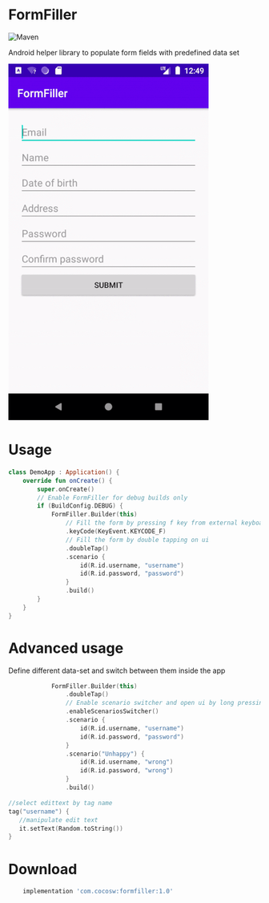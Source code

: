 FormFiller
=========
![Maven](https://maven-badges.herokuapp.com/maven-central/com.cocosw/formfiller/badge.png?style=plastic)

Android helper library to populate form fields with predefined data set

![Sample](https://github.com/soarcn/FormFiller/blob/master/arts/formfiller.gif?raw=true)


Usage
=======

```kotlin
class DemoApp : Application() {
    override fun onCreate() {
        super.onCreate()
        // Enable FormFiller for debug builds only
        if (BuildConfig.DEBUG) {
            FormFiller.Builder(this)
                // Fill the form by pressing f key from external keyboard    
                .keyCode(KeyEvent.KEYCODE_F)
                // Fill the form by double tapping on ui    
                .doubleTap()
                .scenario {
                    id(R.id.username, "username")
                    id(R.id.password, "password")
                }
                .build()
        }
    }
}
```

Advanced usage
=======

Define different data-set and switch between them inside the app

```kotlin
            FormFiller.Builder(this)
                .doubleTap()
                // Enable scenario switcher and open ui by long pressing with 2 fingers on ui
                .enableScenariosSwitcher()
                .scenario {
                    id(R.id.username, "username")
                    id(R.id.password, "password")
                }
                .scenario("Unhappy") {
                    id(R.id.username, "wrong")
                    id(R.id.password, "wrong")
                }
                .build()
```


```kotlin
//select edittext by tag name
tag("username") {
   //manipulate edit text
   it.setText(Random.toString())
}
```

Download
=====
```groovy
    implementation 'com.cocosw:formfiller:1.0'
```